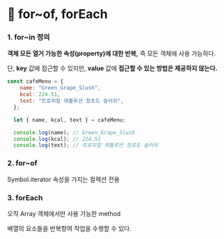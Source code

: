 # 📄 for~of, forEach

### 1. for~in 정의

**객체 모든 열거 가능한 속성\(property\)에 대한 반복,** 즉 모든 객체에 사용 가능하다.

단, **key** 값에 접근할 수 있지만, **value** 값에 **접근할 수 있는 방법은 제공하지 않는다.**

```javascript
const cafeMenu = {
    name: "Green_Grape_Slush",
    kcal: 224.51,
    text: "트로피칼 레볼루션 청포도 슬러쉬",
  };

  let { name, kcal, text } = cafeMenu;

  console.log(name); // Green_Grape_Slush
  console.log(kcal); // 224.51
  console.log(text); // 트로피칼 레볼루션 청포도 슬러쉬
```

### 2. for~of

Symbol.iterator 속성을 가지는 컬렉션 전용

### 3. forEach

오직 Array 객체에서만 사용 가능한 method

배열의 요소들을 반복항여 작업을 수행할 수 있다.

